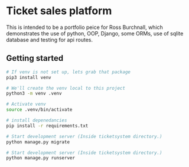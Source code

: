 # Ticket sales platform

This is intended to be a portfolio peice for Ross Burchnall, which demonstrates the use of python, OOP, Django, some ORMs, use of sqlite database and testing for api routes.

## Getting started

```bash
# If venv is not set up, lets grab that package
pip3 install venv

# We'll create the venv local to this project
python3 -m venv .venv

# Activate venv 
source .venv/bin/activate

# install depenedancies 
pip install -r requirements.txt

# Start development server (Inside ticketsystem directory.)
python manage.py migrate

# Start development server (Inside ticketsystem directory.)
python manage.py runserver
```

